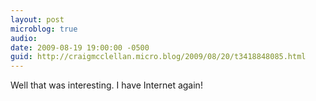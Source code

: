 ```yaml
---
layout: post
microblog: true
audio: 
date: 2009-08-19 19:00:00 -0500
guid: http://craigmcclellan.micro.blog/2009/08/20/t3418848085.html
---
```

Well that was interesting. I have Internet again!
